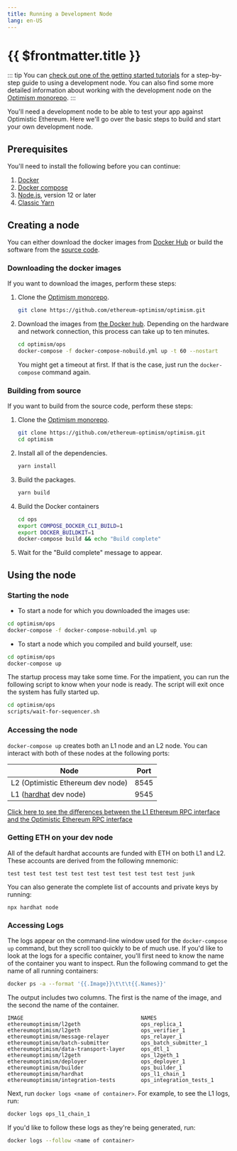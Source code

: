 ```yaml
---
title: Running a Development Node
lang: en-US
---
```


# {{ $frontmatter.title }}

::: tip
You can [check out one of the getting started tutorials](https://github.com/ethereum-optimism/optimism-tutorial/tree/main/hardhat) for a step-by-step guide to using a development node.
You can also find some more detailed information about working with the development node on the [Optimism monorepo](https://github.com/ethereum-optimism/optimism#development-quick-start).
:::

You'll need a development node to be able to test your app against Optimistic Ethereum.
Here we'll go over the basic steps to build and start your own development node.

## Prerequisites

You'll need to install the following before you can continue:

1. [Docker](https://www.docker.com/)
1. [Docker compose](https://docs.docker.com/compose/install/)
1. [Node.js](https://nodejs.org/en/), version 12 or later
1. [Classic Yarn](https://classic.yarnpkg.com/lang/en/)


## Creating a node

You can either download the docker images from [Docker 
Hub](https://hub.docker.com/u/ethereumoptimism) or build the software 
from the [source code](https://github.com/ethereum-optimism/optimism).


### Downloading the docker images

If you want to download the images, perform these steps:


1. Clone the [Optimism monorepo](https://github.com/ethereum-optimism/optimism).

   ```sh
   git clone https://github.com/ethereum-optimism/optimism.git
   ```

2. Download the images from [the Docker 
   hub](https://hub.docker.com/u/ethereumoptimism). Depending on the hardware
   and network connection, this process can take up to ten minutes.

   ```sh
   cd optimism/ops
   docker-compose -f docker-compose-nobuild.yml up -t 60 --nostart
   ``` 

   You might get a timeout at first. If that is the case, just run the 
   `docker-compose` command again.


### Building from source

If you want to build from the source code, perform these steps:

1. Clone the [Optimism monorepo](https://github.com/ethereum-optimism/optimism).

   ```sh
   git clone https://github.com/ethereum-optimism/optimism.git
   cd optimism
   ```

2. Install all of the dependencies.   

   ```sh
   yarn install
   ```

3. Build the packages.
   ```sh
   yarn build
   ```

4. Build the Docker containers

   ```sh
   cd ops
   export COMPOSE_DOCKER_CLI_BUILD=1
   export DOCKER_BUILDKIT=1
   docker-compose build && echo "Build complete"
   ```

5. Wait for the "Build complete" message to appear.

## Using the node

### Starting the node

- To start a node for which you downloaded the images use:

```sh
cd optimism/ops
docker-compose -f docker-compose-nobuild.yml up
```

- To start a node which you compiled and build yourself, use:

```sh
cd optimism/ops
docker-compose up
```


The startup process may take some time.
For the impatient, you can run the following script to know when your node is ready.
The script will exit once the system has fully started up.

```sh
cd optimism/ops
scripts/wait-for-sequencer.sh
```

### Accessing the node

`docker-compose up` creates both an L1 node and an L2 node.
You can interact with both of these nodes at the following ports:

| Node                                         | Port | 
| -------------------------------------------- | ---- |
| L2 (Optimistic Ethereum dev node)            | 8545 |
| L1 ([hardhat](https://hardhat.org) dev node) | 9545 |


[Click here to see the differences between the L1 Ethereum RPC interface and the Optimistic
Ethereum RPC interface](/docs/developers/l2/rpc.html)

### Getting ETH on your dev node

All of the default hardhat accounts are funded with ETH on both L1 and L2.
These accounts are derived from the following mnemonic:

```
test test test test test test test test test test test junk
```

You can also generate the complete list of accounts and private keys by running:

```
npx hardhat node
```

### Accessing Logs

The logs appear on the command-line window used for the `docker-compose up` command, but they scroll too quickly to be of much use.
If you'd like to look at the logs for a specific container, you'll first need to know the name of the container you want to inspect.
Run the following command to get the name of all running containers:

```sh
docker ps -a --format '{{.Image}}\t\t\t{{.Names}}'
```

The output includes two columns. The first is the name of the image, and the second the name of the container.

```
IMAGE                                     NAMES
ethereumoptimism/l2geth                   ops_replica_1
ethereumoptimism/l2geth                   ops_verifier_1
ethereumoptimism/message-relayer          ops_relayer_1
ethereumoptimism/batch-submitter          ops_batch_submitter_1
ethereumoptimism/data-transport-layer     ops_dtl_1
ethereumoptimism/l2geth                   ops_l2geth_1
ethereumoptimism/deployer                 ops_deployer_1
ethereumoptimism/builder                  ops_builder_1
ethereumoptimism/hardhat                  ops_l1_chain_1
ethereumoptimism/integration-tests        ops_integration_tests_1
```

Next, run `docker logs <name of container>`.
For example, to see the L1 logs, run:

```sh
docker logs ops_l1_chain_1
```

If you'd like to follow these logs as they're being generated, run:

```sh
docker logs --follow <name of container>
```
